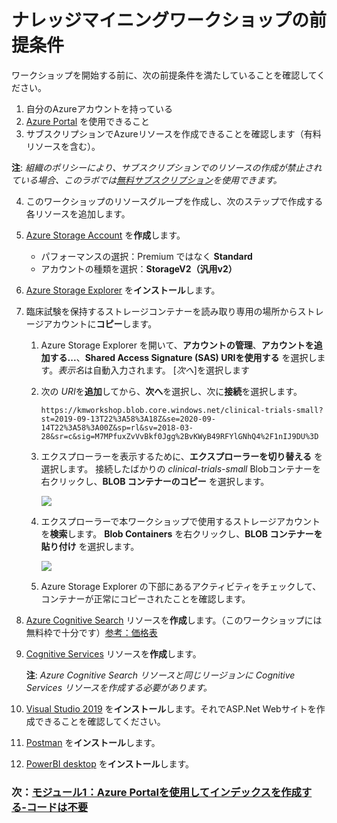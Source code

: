 # ナレッジマイニングワークショップの前提条件

ワークショップを開始する前に、次の前提条件を満たしていることを確認してください。

1.	自分のAzureアカウントを持っている
1.	[Azure Portal](https://portal.azure.com) を使用できること
1.	サブスクリプションでAzureリソースを作成できることを確認します（有料リソースを含む）。

  **注**: *組織のポリシーにより、サブスクリプションでのリソースの作成が禁止されている場合、このラボでは[無料サブスクリプション](https://signup.azure.com)を使用できます。*

4. このワークショップのリソースグループを作成し、次のステップで作成する各リソースを追加します。

4. [Azure Storage Account](https://docs.microsoft.com/azure/storage/common/storage-quickstart-create-account?tabs=azure-portal) を**作成**します。

   - パフォーマンスの選択：Premium ではなく **Standard**
   - アカウントの種類を選択：**StorageV2（汎用v2）**

4. [Azure Storage Explorer](https://azure.microsoft.com/features/storage-explorer/) を**インストール**します。
4. 臨床試験を保持するストレージコンテナーを読み取り専用の場所からストレージアカウントに**コピー**します。
    1. Azure Storage Explorer を開いて、**アカウントの管理**、**アカウントを追加する...**、**Shared Access Signature (SAS) URIを使用する** を選択します。*表示名*は自動入力されます。 [*次へ*]を選択します
    1. 次の *URI*を**追加**してから、**次へ**を選択し、次に**接続**を選択します。
        ```
        https://kmworkshop.blob.core.windows.net/clinical-trials-small?st=2019-09-13T22%3A58%3A18Z&se=2020-09-14T22%3A58%3A00Z&sp=rl&sv=2018-03-28&sr=c&sig=M7MPfuxZvVvBkf0Jgg%2BvKWyB49RFYlGNhQ4%2F1nIJ9DU%3D
        ```
    3. エクスプローラーを表示するために、**エクスプローラーを切り替える** を選択します。 接続したばかりの *clinical-trials-small* Blobコンテナーを右クリックし、**BLOB コンテナーのコピー** を選択します。

        ![](images/copyblobcontainer.png)
        
    3. エクスプローラーで本ワークショップで使用するストレージアカウントを**検索**します。 **Blob Containers** を右クリックし、**BLOB コンテナーを貼り付け** を選択します。

        ![](images/pasteblobcontainer.png)

    1. Azure Storage Explorer の下部にあるアクティビティをチェックして、コンテナーが正常にコピーされたことを確認します。

4.	[Azure Cognitive Search](https://docs.microsoft.com/azure/search/search-create-service-portal) リソースを**作成**します。（このワークショップには無料枠で十分です）[参考：価格表](https://docs.microsoft.com/azure/search/search-sku-tier)

4.	[Cognitive Services](https://docs.microsoft.com/azure/cognitive-services/cognitive-services-apis-create-account?tabs=multiservice%2Cwindows) リソースを**作成**します。

    **注**: *Azure Cognitive Search リソースと同じリージョンに Cognitive Services リソースを作成する必要があります。*

10.	[Visual Studio 2019](https://visualstudio.microsoft.com/) を**インストール**します。それでASP.Net Webサイトを作成できることを確認してください。
11.	[Postman](https://www.getpostman.com/) を**インストール**します。
11.	[PowerBI desktop](https://powerbi.microsoft.com/desktop/) を**インストール**します。

### 次：[モジュール1：Azure Portalを使用してインデックスを作成する-コードは不要](Module&#32;1.md)
